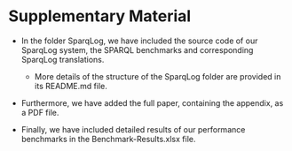 # Supplementary Material

* In the folder SparqLog, we have included the source code of our SparqLog system, the SPARQL benchmarks and corresponding SparqLog translations. 
	* More details of the structure of the SparqLog folder are provided in its README.md file.

* Furthermore, we have added the full paper, containing the appendix, as a PDF file.

* Finally, we have included detailed results of our performance benchmarks in the Benchmark-Results.xlsx file.